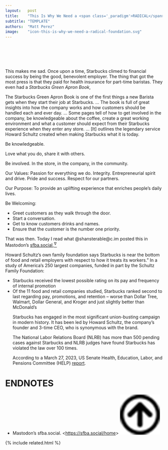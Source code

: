 ```yaml
---
layout:   post
title:    "This Is Why We Need a <span class='_paradigm'>RADICAL</span> Foundation"
subtitle: "TEMPLATE"
authors:  "Matt Perez"
image:    "icon-this-is-why-we-need-a-radical-foundation.svg"
---
```


<div style="display:none;">
 <p></p>
</div>

<h1>&nbsp;</h1>
 <p>This makes me sad. Once upon a time, Starbucks climed to financial success by being the good, benevolent employer. The thing that got the most press is that they paid for health insurance for part-time baristas. They even had a <em>Starbucks Green Apron Book</em>,
  <div class="_citation">
   <p>The Starbucks Green Apron Book is one of the first things a new Barista gets when they start their job at Starbucks. &hellip; The book is full of great insights into how the company works and how customers should be handled each and ever day. &hellip; Some pages tell of how to get involved in the company, be knowledgeable about the coffee, create a great working environment and what a customer should expect from their Starbucks experience when they enter any store. &hellip; [It] outlines the legendary service Howard Schultz created when making Starbucks what it is today.</p>
   <p>Be knowledgeable.</p>
   <p>Love what you do, share it with others.</p>
   <p>Be involved. In the store, in the company, in the community.</p>
   <p>Our Values: Passion for everything we do. Integrity. Entrepreneurial spirit and drive. Pride and success. Respect for our partners.</p>
   <p>Our Purpose: To provide an uplifting experience that enriches people’s daily lives.</p>
   <p>Be Welcoming:</p>
    <ul>
     <li>Greet customers as they walk through the door.</li>
     <li>Start a conversation.</li>
     <li>Get to know customers drinks and names.</li>
     <li>Ensure that the customer is the number one priority.</li>
    </ul>
  </div>
 <p>That was then. Today I read what <span class="_bolder">@shansterable@c.im</span> posted this in <span class="_bolder">Mastodon</span>&rsquo;s <a href="https://sfba.social/home">sfba.social</a>,<a href="#en01"><sup id="bm01">&hairsp;&nabla;&hairsp;</sup></a></p>
 <div class="_citation">
  <p>Howard Schultz’s own family foundation says Starbucks is near the bottom of food and retail employers with respect to how it treats its workers.” In a study of America’s 250 largest companies, funded in part by the Schultz Family Foundation:</p>
   <ul>
    <li>Starbucks received the lowest possible rating on its pay and frequency of internal promotion</li>
    <li>Of the 11 food and retail companies studied, Starbucks ranked second to last regarding pay, promotions, and retention &ndash; worse than Dollar Tree, Walmart, Dollar General, and Kroger and just slightly better than McDonald&rsquo;s</li>
  <p>Starbucks has engaged in the most significant union-busting campaign in modern history. It has been led by Howard Schultz, the company’s founder and 3-time CEO, who is synonymous with the brand.</p>
  <p>The National Labor Relations Board (NLRB) has more than 500 pending cases against Starbucks and NLRB judges have found Starbucks has violated the law over 100 times.</p>
  <p>According to a March 27, 2023, US Senate Health, Education, Labor, and Pensions Committee (HELP) <a href="https://www.sanders.senate.gov/wp-content/uploads/No-Company-is-Above-the-Law-HELP-Report.pdf">report</a>.</p>
 </div>

<h1 class="_section">ENDNOTES</h1>
 <ul>
  <li id="en01">
   <p class="_list-item">
    Mastodon&rsquo;s sfba.social.
    &lt;<a href="https://sfba.social/home" target="_blank">https://sfba.social/home</a>&gt;
    <a class="_uparrow" href="#bm01"><img src="/assets/img/arrow-up-icon.png"></a>
   </p>
  </li>
 </ul>

{% include related.html %}
